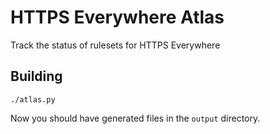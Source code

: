 # HTTPS Everywhere Atlas

Track the status of rulesets for HTTPS Everywhere

## Building

    ./atlas.py

Now you should have generated files in the `output` directory.

